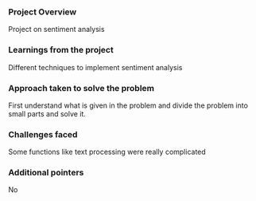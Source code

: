 ### Project Overview

 Project on sentiment analysis


### Learnings from the project

 Different techniques to implement sentiment analysis


### Approach taken to solve the problem

 First understand what is given in the problem and divide the problem into small parts and solve it.


### Challenges faced

 Some functions like text processing were really complicated


### Additional pointers

 No


